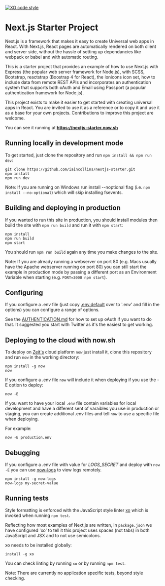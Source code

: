 [![XO code style](https://img.shields.io/badge/code_style-XO-5ed9c7.svg)](https://github.com/sindresorhus/xo)
# Next.js Starter Project

Next.js is a framework that makes it easy to create Universal web apps in React. With Next.js, React pages are automatically rendered on both client and server side, without the hassle of setting up dependancies like webpack or babel and with automatic routing.

This is a starter project that provides an example of how to use Next.js with Express (the popular web server framework for Node.js), with SCSS, Bootstrap, reactstrap (Boostrap 4 for React), the Ionicons icon set, how to include data from remote REST APIs and incorporates an authentication system that supports both oAuth and Email using Passport (a popular authentication framework for Node.js).

This project exists to make it easier to get started with creating universal apps in React. You are invited to use it as a reference or to copy it and use it as a base for your own projects. Contributions to improve this project are welcome.

You can see it running at **https://nextjs-starter.now.sh**

## Running locally in development mode

To get started, just clone the repository and run `npm install && npm run dev`:

    git clone https://github.com/iaincollins/nextjs-starter.git
    npm install
    npm run dev

Note: If you are running on Windows run install --noptional flag (i.e. `npm install --no-optional`) which will skip installing fsevents.

## Building and deploying in production

If you wanted to run this site in production, you should install modules then build the site with `npm run build` and run it with `npm start`:

    npm install
    npm run build
    npm start

You should run `npm run build` again any time you make changes to the site.

Note: If you are already running a webserver on port 80 (e.g. Macs usually have the Apache webserver running on port 80) you can still start the example in production mode by passing a different port as an Environment Variable when starting (e.g. `PORT=3000 npm start`).

## Configuring

If you configure a .env file (just copy [.env.default](https://github.com/iaincollins/nextjs-starter/blob/master/.env.default) over to '.env' and fill in the options) you can configure a range of options.

See the [AUTHENTICATION.md](https://github.com/iaincollins/nextjs-starter/blob/master/AUTHENTICATION.md) for how to set up oAuth if you want to do that. It suggested you start with Twitter as it's the easiest to get working.

## Deploying to the cloud with now.sh

To deploy on [Zeit's](https://zeit.co) cloud platform `now` just install it, clone this repository and run `now` in the working directory:

    npm install -g now
    now

If you configure a .env file `now` will include it when deploying if you use the -E option to deploy:

    now -E

If you want to have your local `.env` file contain variables for local development and have a different sent of varaibles you use in production or staging, you can create additional .env files and tell `now` to use a specific 
file when deploying.

For example:

    now -E production.env

## Debugging

If you configure a .env file with value for *LOGS_SECRET* and deploy with `now -E` you can use [now-logs](https://github.com/berzniz/now-logs) to view logs remotely.

    npm install -g now-logs
    now-logs my-secret-value

## Running tests

Style formatting is enforced with the JavaScript style linter [xo](https://github.com/sindresorhus/xo) which is invoked when running `npm test`.

Reflecting how most examples of Next.js are written, in  `package.json` we have configured 'xo' to tell it this project uses spaces (not tabs) in both JavaScript and JSX and to not use semicolons.

xo needs to be installed globally:

    install -g xo

You can check linting by running `xo` or by running `npm test`.

Note: There are currently no application specific tests, beyond style checking.